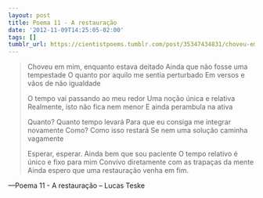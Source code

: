 ```yaml
---
layout: post
title: Poema 11 - A restauração
date: '2012-11-09T14:25:05-02:00'
tags: []
tumblr_url: https://cientistpoems.tumblr.com/post/35347434831/choveu-em-mim-enquanto-estava-deitado-ainda-que
---
```

> Choveu em mim, enquanto estava deitado
> Ainda que não fosse uma tempestade
> O quanto por aquilo me sentia perturbado
> Em versos e vãos de não igualdade
>
> O tempo vai passando ao meu redor
> Uma noção única e relativa
> Realmente, isto não fica nem menor
> E ainda perambula na ativa
>
> Quanto? Quanto tempo levará
> Para que eu consiga me integrar novamente
> Como? Como isso restará
> Se nem uma solução caminha vagamente
>
> Esperar, esperar. Ainda bem que sou paciente
> O tempo relativo é único e fixo para mim
> Convivo diretamente com as trapaças da mente
> Ainda espero que uma restauração venha em fim.

—Poema 11 - A restauração – Lucas Teske

